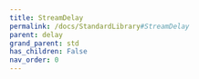 ```yaml
---
title: StreamDelay
permalink: /docs/StandardLibrary#StreamDelay
parent: delay
grand_parent: std
has_children: False
nav_order: 0
---
```

